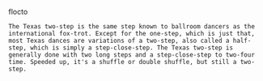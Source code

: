 flocto

    The Texas two-step is the same step known to ballroom dancers as the international fox-trot. Except for the one-step, which is just that, most Texas dances are variations of a two-step, also called a half-step, which is simply a step-close-step. The Texas two-step is generally done with two long steps and a step-close-step to two-four time. Speeded up, it's a shuffle or double shuffle, but still a two-step.
